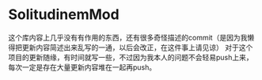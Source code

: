 # SolitudinemMod
这个库内容上几乎没有有作用的东西，还有很多奇怪描述的commit（是因为我懒得把更新内容简述出来乱写的一通，以后会改正，在这件事上请见谅）
对于这个项目的更新随缘，有时间就写一些，不过因为我本人的问题不会轻易push上来，每次一定是存在大量更新内容堆在一起再push。
